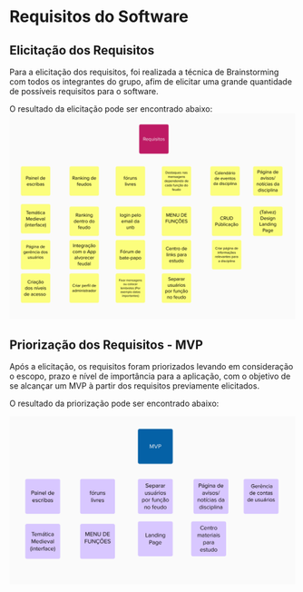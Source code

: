 # Requisitos do Software

## Elicitação dos Requisitos
Para a elicitação dos requisitos, foi realizada a técnica de Brainstorming com todos os integrantes do grupo, afim de elicitar uma grande quantidade de possíveis requisitos para o software.

O resultado da elicitação pode ser encontrado abaixo:
![Elicitação de Requisitos](./assets/requirements/all_requirements.png)


## Priorização dos Requisitos - MVP
Após a elicitação, os requisitos foram priorizados levando em consideração o escopo, prazo e nível de importância para a aplicação, com o objetivo de se alcançar um MVP à partir dos requisitos previamente elicitados.

O resultado da priorização pode ser encontrado abaixo:

![MVP](./assets/requirements/mvp.png)
